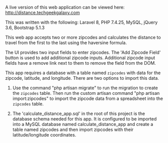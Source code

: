 A live version of this web application can be viewed here: http://distance.techgeekgalaxy.com

This was written with the following:
Laravel 8,
PHP 7.4.25,
MySQL,
jQuery 3.6,
Bootstrap 5.1.3

This web app accepts two or more zipcodes and calculates the distance to travel 
from the first to the last using the haversine formula.

The UI provides two input fields to enter zipcodes. The 'Add Zipcode Field' button
is used to add additional zipcode inputs. Additional zipcode input fields have a 
remove link next to them to remove the field from the DOM.

This app requires a database with a table named `zipcodes` with data for the
zipcode, latitude, and longitude. There are two options to import this data.

1. Use the command "php artisan migrate" to run the migration to create the 
`zipcodes` table. Then run the custom artisan command "php artisan import:zipcodes"
to import the zipcode data from a spreadsheet into the `zipcodes` table.

2. The 'calculate_distance_app.sql' in the root of this project is the database 
schema needed for this app. It is configured to be imported into a MySQL database 
named calculate_distance_app and create a table named zipcodes and then import 
zipcodes with their latitude/longitude coordinates.
